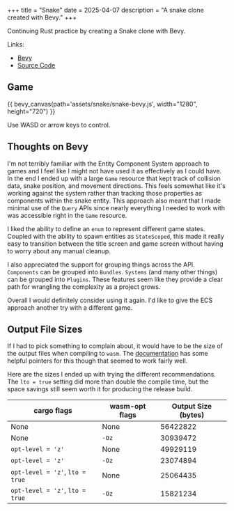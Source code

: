 +++
title = "Snake"
date = 2025-04-07
description = "A snake clone created with Bevy."
+++

Continuing Rust practice by creating a Snake clone with Bevy.

Links:
- [Bevy](https://bevyengine.org/)
- [Source Code](https://github.com/dlittleton/snake-bevy)

## Game

{{ bevy_canvas(path='assets/snake/snake-bevy.js', width="1280", height="720") }}

Use WASD or arrow keys to control.

## Thoughts on Bevy

I'm not terribly familiar with the Entity Component System approach to games and
I feel like I might not have used it as effectively as I could have. In the end
I ended up with a large `Game` resource that kept track of collision data, snake
position, and movement directions. This feels somewhat like it's working against
the system rather than tracking those properties as components within the snake
entity. This approach also meant that I made minimal use of the `Query` APIs
since nearly everything I needed to work with was accessible right in the `Game`
resource.

I liked the ability to define an `enum` to represent different game
states. Coupled with the ability to spawn entities as `StateScoped`, this made
it really easy to transition between the title screen and game screen without
having to worry about any manual cleanup.

I also appreciated the support for grouping things across the API. `Components`
can be grouped into `Bundles`. `Systems` (and many other things) can be grouped
into `Plugins`. These features seem like they provide a clear path for wrangling
the complexity as a project grows.

Overall I would definitely consider using it again. I'd like to give the ECS
approach another try with a different game.

## Output File Sizes

If I had to pick something to complain about, it would have to be the size of
the output files when compiling to `wasm`. The
[documentation](https://bevy-cheatbook.github.io/platforms/wasm/size-opt.html)
has some helpful pointers for this though that seemed to work fairly well.

Here are the sizes I ended up with trying the different recommendations. The
`lto = true` setting did more than double the compile time, but the space
savings still seem worth it for producing the release build.

| cargo flags | wasm-opt flags | Output Size (bytes) |
|-------------|------------------|-------------|
| None | None | 56422822 |
| None | `-Oz` | 30939472 |
| `opt-level = 'z'`| None | 49929119 |
| `opt-level = 'z'`| `-Oz` | 23074894 |
| `opt-level = 'z'`, `lto = true` | None | 25064435 |
| `opt-level = 'z'`, `lto = true` | `-Oz` | 15821234 |
